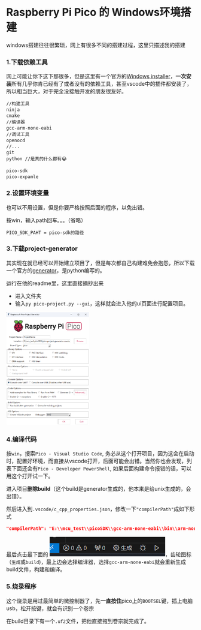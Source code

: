 # Raspberry Pi Pico 的 Windows环境搭建

windows搭建往往很繁琐，网上有很多不同的搭建过程，这里只描述我的搭建

### 1.下载依赖工具

网上可能让你下这下那很多，但是这里有一个官方的[Windows installer](https://www.raspberrypi.com/news/raspberry-pi-pico-windows-installer/)，**一次安装**所有几乎你肯已经有了或者没有的依赖工具，甚至vscode中的插件都安装了，所以相当巨大，对于完全没接触开发的朋友很友好。

```
//构建工具
ninja
cmake
//编译器
gcc-arm-none-eabi
//调试工具
openocd
//...
git
python //是真的什么都有😂

pico-sdk
pico-expamle
```

### 2.设置环境变量

也可以不用设置，但是你要严格按照后面的程序，以免出错。

按win，输入path回车。。。（省略）

```
PICO_SDK_PAHT = pico-sdk的路径
```

### 3.下载project-generator

其实现在就已经可以开始建立项目了，但是每次都自己构建难免会抱怨，所以下载一个官方的[generator](https://github.com/raspberrypi/pico-project-generator)，是python编写的。

运行在他的readme里，这里直接摘抄出来

- 进入文件夹
- 输入`py pico-project.py --gui`，这样就会进入他的ui页面进行配置项目。

<img src="\posts\pico环境搭建\picture\generator.png" alt="example" style="zoom: 33%;" />


### 4.编译代码

按`win`，搜索`Pico - Visual Studio Code`, 务必从这个打开项目，因为这会在启动时，配置好环境，而直接从vscode打开，后面可能会出错。当然你也会发现，列表下面还会有`Pico - Developer PowerShell`, 如果后面构建命令报错的话，可以用这个打开试一下。

进入项目**删除build**（这个build是generator生成的，他本来是给unix生成的，会出错）。

然后进入到`.vscode/c_cpp_properties.json`，修改一下`"compilerPath"`成如下形式

```json
"compilerPath": "E:\\mcu_test\\picoSDK\\gcc-arm-none-eabi\\bin\\arm-none-eabi-gcc.EXE", //分割符变成 '\\'
```

最后点击最下面的 ![build](\posts\pico环境搭建\picture\build.png)，齿轮图标（`生成`或`build`)，最上边会选择编译器，选择`gcc-arm-none-eabi`就会重新生成build文件，构建和编译。


### 5.烧录程序

这个烧录是用过最简单的微控制器了，先**一直按住**pico上的`BOOTSEL`键，插上电脑usb，松开按键，就会有识别一个卷宗

在build目录下有一个`.uf2`文件，把他直接拖到卷宗就完成了。
